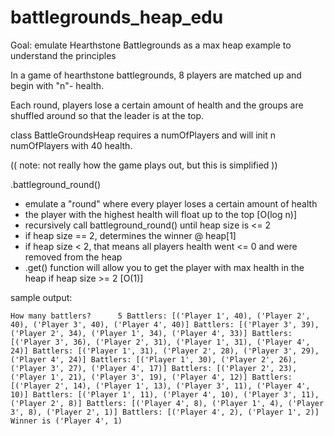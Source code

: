 # battlegrounds_heap_edu

Goal: emulate Hearthstone Battlegrounds as a max heap example to understand the principles

In a game of hearthstone battlegrounds, 8 players are matched up and begin with "n"- health.

Each round, players lose a certain amount of health and the groups are shuffled around so that the leader is at the top.

class BattleGroundsHeap requires a numOfPlayers and will init n numOfPlayers with 40 health.

(( note: not really how the game plays out, but this is simplified ))

.battleground_round()
   - emulate a "round" where every player loses a certain amount of health
   - the player with the highest health will float up to the top [O(log n)]   
   - recursively call battleground_round() until heap size is <= 2
   - if heap size == 2, determines the winner @ heap[1]
   - if heap size < 2, that means all players health went <= 0 and were removed from the heap
   - .get() function will allow you to get the player with max health in the heap if heap size >= 2 [O(1)]

sample output:

`
How many battlers?		5
Battlers: [('Player 1', 40), ('Player 2', 40), ('Player 3', 40), ('Player 4', 40)]
Battlers: [('Player 3', 39), ('Player 2', 34), ('Player 1', 34), ('Player 4', 33)]
Battlers: [('Player 3', 36), ('Player 2', 31), ('Player 1', 31), ('Player 4', 24)]
Battlers: [('Player 1', 31), ('Player 2', 28), ('Player 3', 29), ('Player 4', 24)]
Battlers: [('Player 1', 30), ('Player 2', 26), ('Player 3', 27), ('Player 4', 17)]
Battlers: [('Player 2', 23), ('Player 1', 21), ('Player 3', 19), ('Player 4', 12)]
Battlers: [('Player 2', 14), ('Player 1', 13), ('Player 3', 11), ('Player 4', 10)]
Battlers: [('Player 1', 11), ('Player 4', 10), ('Player 3', 11), ('Player 2', 8)]
Battlers: [('Player 4', 8), ('Player 1', 4), ('Player 3', 8), ('Player 2', 1)]
Battlers: [('Player 4', 2), ('Player 1', 2)]
Winner is ('Player 4', 1)
`
